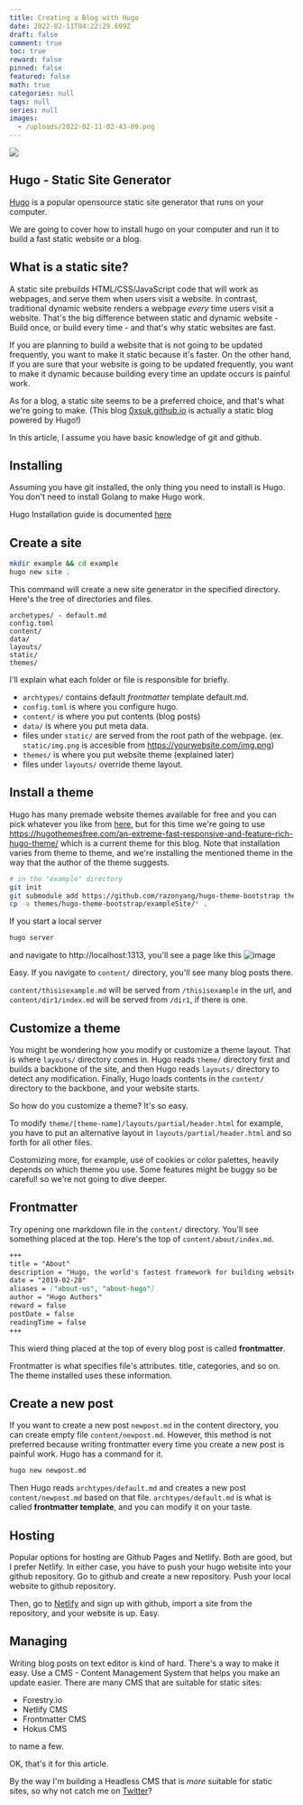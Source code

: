 ```yaml
---
title: Creating a Blog with Hugo
date: 2022-02-11T04:22:29.699Z
draft: false
comment: true
toc: true
reward: false
pinned: false
featured: false
math: true
categories: null
tags: null
series: null
images:
  - /uploads/2022-02-11-02-43-09.png
---
```

![](/uploads/2022-02-11-02-43-09.png)

## Hugo - Static Site Generator

[Hugo](https://gohugo.io) is a popular opensource static site generator that runs on your computer.

We are going to cover how to install hugo on your computer and run it to build a fast static website or a blog.

## What is a static site?

A static site prebuilds HTML/CSS/JavaScript code that will work as webpages, and serve them when users visit a website. In contrast, traditional dynamic website renders a webpage _every_ time users visit a website. That's the big difference between static and dynamic website - Build once, or build every time - and that's why static websites are fast.

If you are planning to build a website that is not going to be updated frequently, you want to make it static because it's faster. On the other hand, if you are sure that your website is going to be updated frequently, you want to make it dynamic because building every time an update occurs is painful work.

As for a blog, a static site seems to be a preferred choice, and that's what we're going to make. (This blog [0xsuk.github.io](https://0xsuk.github.io) is actually a static blog powered by Hugo!)

In this article, I assume you have basic knowledge of git and github.

## Installing

Assuming you have git installed, the only thing you need to install is Hugo.
You don't need to install Golang to make Hugo work.

Hugo Installation guide is documented [here](https://gohugo.io/getting-started/installing/)

## Create a site

```bash
mkdir example && cd example
hugo new site .
```

This command will create a new site generator in the specified directory.
Here's the tree of directories and files.

```
archetypes/ - default.md
config.toml
content/
data/
layouts/
static/
themes/
```

I'll explain what each folder or file is responsible for briefly.

- `archtypes/` contains default _frontmatter_ template default.md.
- `config.toml` is where you configure hugo.
- `content/` is where you put contents (blog posts)
- `data/` is where you put meta data.
- files under `static/` are served from the root path of the webpage. (ex. `static/img.png` is accesible from https://yourwebsite.com/img.png)
- `themes/` is where you put website theme (explained later)
- files under `layouts/` override theme layout.

## Install a theme

Hugo has many premade website themes available for free and you can pick whatever you like from [here](https://hugothemesfree.com/), but for this time we're going to use https://hugothemesfree.com/an-extreme-fast-responsive-and-feature-rich-hugo-theme/ which is a current theme for this blog. Note that installation varies from theme to theme, and we're installing the mentioned theme in the way that the author of the theme suggests.

```bash
# in the "example" directory
git init
git submodule add https://github.com/razonyang/hugo-theme-bootstrap themes/hugo-theme-bootstrap
cp -a themes/hugo-theme-bootstrap/exampleSite/* .
```

If you start a local server

```bash
hugo server
```

and navigate to http://localhost:1313, you'll see a page like this
![image](/uploads/2022-02-11-01-39-09.png)

Easy. If you navigate to `content/` directory, you'll see many blog posts there.

`content/thisisexample.md` will be served from `/thisisexample` in the url, and `content/dir1/index.md` will be served from `/dir1`, if there is one.

## Customize a theme

You might be wondering how you modify or customize a theme layout. That is where `layouts/` directory comes in.
Hugo reads `theme/` directory first and builds a backbone of the site, and then Hugo reads `layouts/` directory to detect any modification. Finally, Hugo loads contents in the `content/` directory to the backbone, and your website starts.

So how do you customize a theme? It's so easy.

To modify `theme/[theme-name]/layouts/partial/header.html` for example, you have to put an alternative layout in `layouts/partial/header.html` and so forth for all other files.

Costomizing more, for example, use of cookies or color palettes, heavily depends on which theme you use. Some features might be buggy so be careful! so we're not going to dive deeper.

## Frontmatter

Try opening one markdown file in the `content/` directory. You'll see something placed at the top.
Here's the top of `content/about/index.md`.

```markdown
+++
title = "About"
description = "Hugo, the world's fastest framework for building websites"
date = "2019-02-28"
aliases = ["about-us", "about-hugo"]
author = "Hugo Authors"
reward = false
postDate = false
readingTime = false
+++
```

This wierd thing placed at the top of every blog post is called **frontmatter**.

Frontmatter is what specifies file's attributes. title, categories, and so on. The theme installed uses these information.

## Create a new post

If you want to create a new post `newpost.md` in the content directory, you can create empty file `content/newpost.md`. However, this method is not preferred because writing frontmatter every time you create a new post is painful work. Hugo has a command for it.

```bash
hugo new newpost.md
```

Then Hugo reads `archtypes/default.md` and creates a new post `content/newpost.md` based on that file. `archtypes/default.md` is what is called **frontmatter template**, and you can modify it on your taste.

## Hosting

Popular options for hosting are Github Pages and Netlify. Both are good, but I prefer Netlify. In either case, you have to push your hugo website into your github repository. Go to github and create a new repository. Push your local website to github repository.

Then, go to [Netlify](https://app.netlify.com) and sign up with github, import a site from the repository, and your website is up. Easy.

## Managing

Writing blog posts on text editor is kind of hard. There's a way to make it easy. Use a CMS - Content Management System that helps you make an update easier. There are many CMS that are suitable for static sites:

- Forestry.io
- Netlify CMS
- Frontmatter CMS
- Hokus CMS

to name a few.

OK, that's it for this article.

By the way I'm building a Headless CMS that is _more_ suitable for static sites, so why not catch me on [Twitter](https://twitter.com/0xsuk)?
